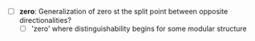 
- [ ] **zero**: Generalization of zero st the split point between opposite directionalities?  
	- [ ] 'zero' where distinguishability begins for some modular structure
